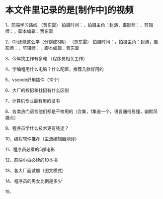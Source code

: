 # 本文件里记录的是[制作中]的视频

1、前端学习路线 （贾东雷）
拍摄时间：，拍摄主角：封涛，摄影师：，剪辑师：，脚本编辑：贾东雷

2、Git还能这么学（分割成3集） （贾东雷）
拍摄时间：，拍摄主角：封涛，摄影师：，剪辑师：，脚本编辑：贾东雷

3、今年找工作有多难 （程序员相关工作）

4、学编程用什么电脑？什么配置，推荐几款好用的

5、vscode好用插件（10个）

6、大厂的校招和社招有什么区别

7、计算机专业最有用的证书

8、各类热门语言他们都是干啥用的（合集，1集说一个，语言通俗易懂，幽默风趣点）

9、程序员学什么技术更有钱途？

10、编程软件推荐（主流编辑器测评）

11、程序员必看的5部电影

12、前端小白必读的10本书

13、各大厂面试题（图文模式）

14、程序员的男女比例是多少

15、